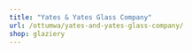 ```yaml
---
title: "Yates & Yates Glass Company"
url: /ottumwa/yates-and-yates-glass-company/
shop: glaziery
---
```

